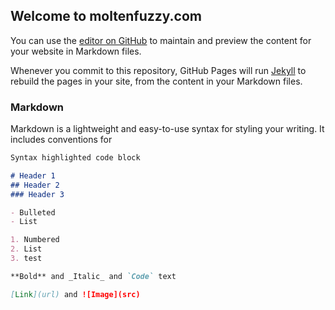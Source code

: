 ## Welcome to moltenfuzzy.com

You can use the [editor on GitHub](https://github.com/Moltenfuzzy/Moltenfuzzy.github.io/edit/master/README.md) to maintain and preview the content for your website in Markdown files.

Whenever you commit to this repository, GitHub Pages will run [Jekyll](https://jekyllrb.com/) to rebuild the pages in your site, from the content in your Markdown files.

### Markdown

Markdown is a lightweight and easy-to-use syntax for styling your writing. It includes conventions for

```markdown
Syntax highlighted code block

# Header 1
## Header 2
### Header 3

- Bulleted
- List

1. Numbered
2. List
3. test

**Bold** and _Italic_ and `Code` text

[Link](url) and ![Image](src)
```
